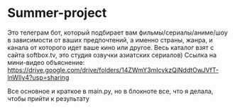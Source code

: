 # Summer-project
Это телеграм бот, который подбирает вам фильмы/cериалы/аниме/шоу в зависимости от ваших предпочтений, а именно страны, жанра, и канала от которого идет ваше кино или другое. Весь каталог взят с сайта softbox.tv, это студия озвучки азиатских сериалов)
Ссылка на мини-видео объяснение: https://drive.google.com/drive/folders/14ZWmY3mIcvkzQiNddtOwJVfT-lnWIly4?usp=sharing

Все основное и краткое в main.py, но в блокноте все, что я делала, чтобы прийти к результату
